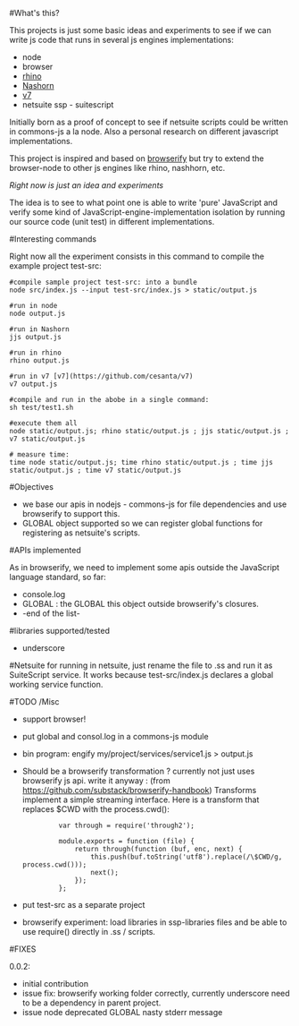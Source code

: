 #What's this?

This projects is just some basic ideas and experiments to see if we can write js code that runs in several js engines implementations: 

 * node
 * browser
 * [rhino](https://developer.mozilla.org/es/docs/Rhino)
 * [Nashorn](https://en.wikipedia.org/wiki/Nashorn_(JavaScript_engine))
 * [v7](https://github.com/cesanta/v7) 
 * netsuite ssp - suitescript

Initially born as a proof of concept to see if netsuite scripts could be written in commons-js a la node. Also a personal research on different javascript implementations. 

This project is inspired and based on [browserify](http://browserify.org/) but try to extend the browser-node to other js engines like rhino, nashhorn, etc.

*Right now is just an idea and experiments*

The idea is to see to what point one is able to write 'pure' JavaScript and  verify some kind of JavaScript-engine-implementation isolation by running our source code (unit test) in different implementations.


#Interesting commands

Right now all the experiment consists in this command to compile the example project test-src: 

    #compile sample project test-src: into a bundle
    node src/index.js --input test-src/index.js > static/output.js

    #run in node
    node output.js

    #run in Nashorn
    jjs output.js

    #run in rhino
    rhino output.js

    #run in v7 [v7](https://github.com/cesanta/v7)
    v7 output.js

    #compile and run in the abobe in a single command: 
    sh test/test1.sh

    #execute them all
    node static/output.js; rhino static/output.js ; jjs static/output.js ; v7 static/output.js

    # measure time:
    time node static/output.js; time rhino static/output.js ; time jjs static/output.js ; time v7 static/output.js




#Objectives

 * we base our apis in nodejs - commons-js for file dependencies and use browserify to support this.
 * GLOBAL object supported so we can register global functions for registering as netsuite's scripts.

#APIs implemented

As in browserify, we need to implement some apis outside the JavaScript language standard, so far: 

 * console.log
 * GLOBAL : the GLOBAL this object outside browserify's closures. 
 * -end of the list-

#libraries supported/tested

 * underscore


#Netsuite
for running in netsuite, just rename the file to .ss and run it as SuiteScript service. It works because test-src/index.js declares a global working service function. 



#TODO /Misc

 * support browser!
 * put global and consol.log in a commons-js module
 * bin program: engify my/project/services/service1.js > output.js
 * Should be a browserify transformation ? currently not just uses browserify js api. write it anyway : (from https://github.com/substack/browserify-handbook)
                Transforms implement a simple streaming interface. Here is a transform that replaces $CWD with the process.cwd():

                var through = require('through2');

                module.exports = function (file) {
                    return through(function (buf, enc, next) {
                        this.push(buf.toString('utf8').replace(/\$CWD/g, process.cwd()));
                        next();
                    });
                };

 * put test-src as a separate project
 * browserify experiment: load libraries in ssp-libraries files and be able to use require() directly in .ss / scripts.  


#FIXES

0.0.2: 
 * initial contribution
 * issue fix: browserify working folder correctly, currently  underscore need to be a dependency in parent project. 
 * issue node deprecated GLOBAL nasty stderr message
